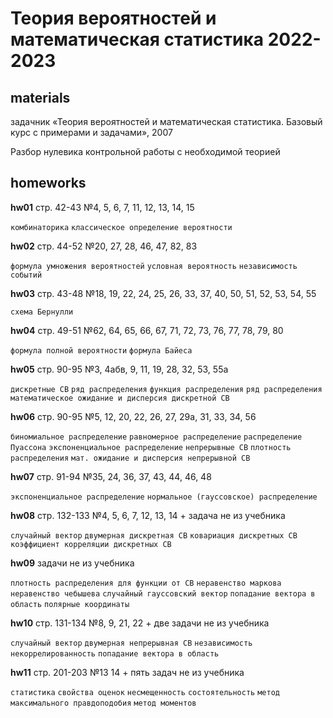 # Теория вероятностей и математическая статистика 2022-2023
materials
---
задачник «Теория вероятностей и математическая статистика. Базовый курс с примерами и задачами», 2007

Разбор нулевика контрольной работы с необходимой теорией

homeworks
---
**hw01** стр. 42-43 №4, 5, 6, 7, 11, 12, 13, 14, 15

`комбинаторика` `классическое определение вероятности`

**hw02** стр. 44-52 №20, 27, 28, 46, 47, 82, 83

`формула умножения вероятностей` `условная вероятность` `независимость событий`

**hw03** стр. 43-48 №18, 19, 22, 24, 25, 26, 33, 37, 40, 50, 51, 52, 53, 54, 55

`схема Бернулли`

**hw04** стр. 49-51 №62, 64, 65, 66, 67, 71, 72, 73, 76, 77, 78, 79, 80

`формула полной вероятности` `формула Байеса`

**hw05** стр. 90-95 №3, 4абв, 9, 11, 19, 28, 32, 53, 55а

`дискретные СВ` `ряд распределения` `функция распределения` `ряд распределения` `математическое ожидание и дисперсия дискретной СВ`

**hw06** стр. 90-95 №5, 12, 20, 22, 26, 27, 29а, 31, 33, 34, 56

`биномиальное распределение` `равномерное распределение` `распределение Пуассона` `экспоненциальное распределение` `непрерывные СВ` `плотность распределения` `мат. ожидание и дисперсия непрерывной СВ`

**hw07** стр. 91-94 №35, 24, 36, 37, 43, 44, 46, 48

`экспоненциальное распределение` `нормальное (гауссовское) распределение`

**hw08** стр. 132-133 №4, 5, 6, 7, 12, 13, 14 + задача не из учебника

`случайный вектор` `двумерная дискретная СВ` `ковариация дискретных СВ` `коэффициент корреляции дискретных СВ`

**hw09** задачи не из учебника

`плотность распределения для функции от СВ` `неравенство маркова` `неравенство чебышева` `случайный гауссовский вектор` `попадание вектора в область` `полярные координаты`

**hw10** стр. 131-134 №8, 9, 21, 22 + две задачи не из учебника

`случайный вектор` `двумерная непрерывная СВ` `независимость` `некоррелированность` `попадание вектора в область`

**hw11** стр. 201-203 №13 14 + пять задач не из учебника

`статистика` `свойства оценок` `несмещенность` `состоятельность` `метод максимального правдоподобия` `метод моментов`
